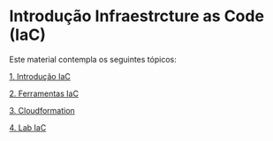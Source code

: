 # Introdução Infraestrcture as Code (IaC)

Este material contempla os seguintes tópicos:

[1. Introdução IaC](https://github.com/flaviolima/intro-iac/blob/main/01-introducao.md)

[2. Ferramentas IaC](https://github.com/flaviolima/intro-iac/blob/main/02-ferramentas.md)

[3. Cloudformation](https://github.com/flaviolima/intro-iac/blob/main/03-cloudformation.md)

[4. Lab IaC](https://github.com/flaviolima/intro-iac/blob/main/04-exercicio.md)
